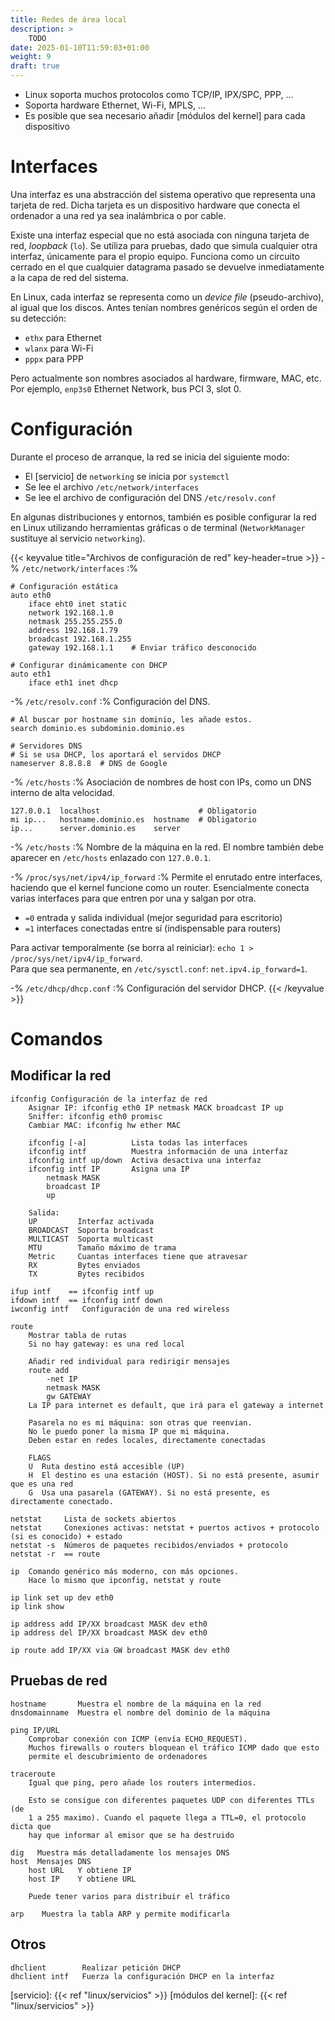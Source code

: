 ```yaml
---
title: Redes de área local
description: >
    TODO
date: 2025-01-10T11:59:03+01:00
weight: 9
draft: true
---
```


<!-- TODO: mejorar el formateado de esto -->

- Linux soporta muchos protocolos como TCP/IP, IPX/SPC, PPP, ...
- Soporta hardware Ethernet, Wi-Fi, MPLS, ...
- Es posible que sea necesario añadir [módulos del kernel] para cada dispositivo



# Interfaces

<!-- TODO: mejorar esta explicación -->
Una interfaz es una abstracción del sistema operativo que representa una
tarjeta de red. Dicha tarjeta es un dispositivo hardware que conecta el
ordenador a una red ya sea inalámbrica o por cable.

Existe una interfaz especial que no está asociada con ninguna tarjeta de red,
_loopback_ (`lo`). Se utiliza para pruebas, dado que simula cualquier otra
interfaz, únicamente para el propio equipo. Funciona como un circuito cerrado en
el que cualquier datagrama pasado se devuelve inmediatamente a la capa de red
del sistema.

En Linux, cada interfaz se representa como un _device file_ (pseudo-archivo), al
igual que los discos. Antes tenían nombres genéricos según el orden de su
detección:

- `ethx` para Ethernet
- `wlanx` para Wi-Fi
- `pppx` para PPP

Pero actualmente son  nombres asociados al hardware, firmware, MAC, etc. Por
ejemplo, `enp3s0` Ethernet Network, bus PCI 3, slot 0.


# Configuración

Durante el proceso de arranque, la red se inicia del siguiente modo:

- El [servicio] de `networking` se inicia por `systemctl`
- Se lee el archivo `/etc/network/interfaces`
- Se lee el archivo de configuración del DNS `/etc/resolv.conf`

En algunas distribuciones y entornos, también es posible configurar la red en
Linux utilizando herramientas gráficas o de terminal (`NetworkManager` sustituye
al servicio `networking`).

{{< keyvalue title="Archivos de configuración de red" key-header=true >}}
-% `/etc/network/interfaces` :%
```
# Configuración estática
auto eth0
    iface eht0 inet static
    network 192.168.1.0
    netmask 255.255.255.0
    address 192.168.1.79
    broadcast 192.168.1.255
    gateway 192.168.1.1    # Enviar tráfico desconocido

# Configurar dinámicamente con DHCP
auto eth1
    iface eth1 inet dhcp
```

-% `/etc/resolv.conf` :%
Configuración del DNS.

```
# Al buscar por hostname sin dominio, les añade estos.
search dominio.es subdominio.dominio.es

# Servidores DNS
# Si se usa DHCP, los aportará el servidos DHCP
nameserver 8.8.8.8  # DNS de Google
```

-% `/etc/hosts` :%
Asociación de nombres de host con IPs, como un DNS interno de alta velocidad.
```
127.0.0.1  localhost                      # Obligatorio
mi ip...   hostname.dominio.es  hostname  # Obligatorio
ip...      server.dominio.es    server
```

-% `/etc/hosts` :%
Nombre de la máquina en la red. El nombre también debe aparecer en `/etc/hosts`
enlazado con `127.0.0.1`.

-% `/proc/sys/net/ipv4/ip_forward` :%
Permite el enrutado entre interfaces, haciendo que el kernel funcione como un
router. Esencialmente conecta varias interfaces para que entren por una y salgan
por otra.

- `=0` entrada y salida individual (mejor seguridad para escritorio)
- `=1` interfaces conectadas entre sí (indispensable para routers)

Para activar temporalmente (se borra al reiniciar): `echo 1 > /proc/sys/net/ipv4/ip_forward`. \
Para que sea permanente, en `/etc/sysctl.conf`: `net.ipv4.ip_forward=1`.

-% `/etc/dhcp/dhcp.conf` :%
Configuración del servidor DHCP.
{{< /keyvalue >}}

# Comandos
## Modificar la red

    ifconfig Configuración de la interfaz de red
        Asignar IP: ifconfig eth0 IP netmask MACK broadcast IP up
        Sniffer: ifconfig eth0 promisc
        Cambiar MAC: ifconfig hw ether MAC

        ifconfig [-a]          Lista todas las interfaces
        ifconfig intf          Muestra información de una interfaz
        ifconfig intf up/down  Activa desactiva una interfaz
        ifconfig intf IP       Asigna una IP
            netmask MASK
            broadcast IP
            up

        Salida:
        UP         Interfaz activada
        BROADCAST  Soporta broadcast
        MULTICAST  Soporta multicast
        MTU        Tamaño máximo de trama
        Metric     Cuantas interfaces tiene que atravesar
        RX         Bytes enviados
        TX         Bytes recibidos

    ifup intf    == ifconfig intf up
    ifdown intf  == ifconfig intf down
    iwconfig intf   Configuración de una red wireless

    route
        Mostrar tabla de rutas
        Si no hay gateway: es una red local

        Añadir red individual para redirigir mensajes
        route add
            -net IP
            netmask MASK
            gw GATEWAY
        La IP para internet es default, que irá para el gateway a internet

        Pasarela no es mi máquina: son otras que reenvian.
        No le puedo poner la misma IP que mi máquina.
        Deben estar en redes locales, directamente conectadas

        FLAGS
        U  Ruta destino está accesible (UP)
        H  El destino es una estación (HOST). Si no está presente, asumir que es una red
        G  Usa una pasarela (GATEWAY). Si no está presente, es directamente conectado.

    netstat     Lista de sockets abiertos
    netstat     Conexiones activas: netstat + puertos activos + protocolo (si es conocido) + estado
    netstat -s  Números de paquetes recibidos/enviados + protocolo
    netstat -r  == route

    ip  Comando genérico más moderno, con más opciones.
        Hace lo mismo que ipconfig, netstat y route

    ip link set up dev eth0
    ip link show

    ip address add IP/XX broadcast MASK dev eth0
    ip address del IP/XX broadcast MASK dev eth0

    ip route add IP/XX via GW broadcast MASK dev eth0

## Pruebas de red

    hostname       Muestra el nombre de la máquina en la red
    dnsdomainname  Muestra el nombre del dominio de la máquina

    ping IP/URL
        Comprobar conexión con ICMP (envía ECHO_REQUEST).
        Muchos firewalls o routers bloquean el tráfico ICMP dado que esto
        permite el descubrimiento de ordenadores

    traceroute
        Igual que ping, pero añade los routers intermedios.

        Esto se consigue con diferentes paquetes UDP con diferentes TTLs (de
        1 a 255 maximo). Cuando el paquete llega a TTL=0, el protocolo dicta que
        hay que informar al emisor que se ha destruido

    dig   Muestra más detalladamente los mensajes DNS
    host  Mensajes DNS
        host URL   Y obtiene IP
        host IP    Y obtiene URL

        Puede tener varios para distribuir el tráfico

    arp    Muestra la tabla ARP y permite modificarla

## Otros

    dhclient        Realizar petición DHCP
    dhclient intf   Fuerza la configuración DHCP en la interfaz

[servicio]: {{< ref "linux/servicios" >}}
[módulos del kernel]: {{< ref "linux/servicios" >}}
